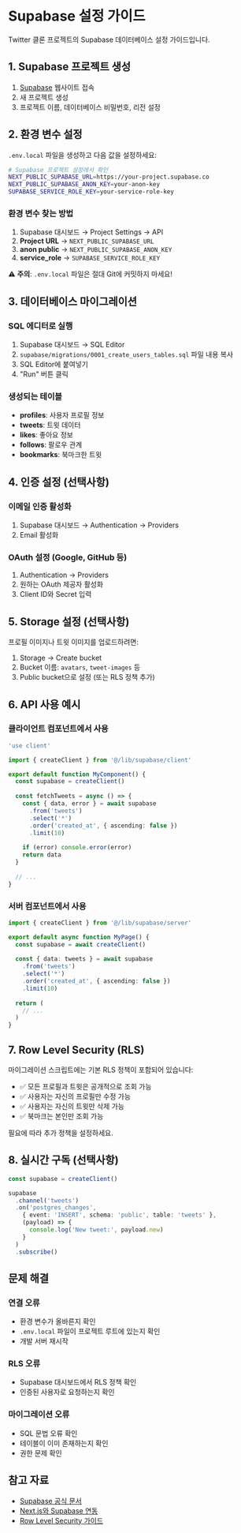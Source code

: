 # Supabase 설정 가이드

Twitter 클론 프로젝트의 Supabase 데이터베이스 설정 가이드입니다.

## 1. Supabase 프로젝트 생성

1. [Supabase](https://supabase.com) 웹사이트 접속
2. 새 프로젝트 생성
3. 프로젝트 이름, 데이터베이스 비밀번호, 리전 설정

## 2. 환경 변수 설정

`.env.local` 파일을 생성하고 다음 값을 설정하세요:

```bash
# Supabase 프로젝트 설정에서 확인
NEXT_PUBLIC_SUPABASE_URL=https://your-project.supabase.co
NEXT_PUBLIC_SUPABASE_ANON_KEY=your-anon-key
SUPABASE_SERVICE_ROLE_KEY=your-service-role-key
```

### 환경 변수 찾는 방법

1. Supabase 대시보드 → Project Settings → API
2. **Project URL** → `NEXT_PUBLIC_SUPABASE_URL`
3. **anon public** → `NEXT_PUBLIC_SUPABASE_ANON_KEY`
4. **service_role** → `SUPABASE_SERVICE_ROLE_KEY`

⚠️ **주의**: `.env.local` 파일은 절대 Git에 커밋하지 마세요!

## 3. 데이터베이스 마이그레이션

### SQL 에디터로 실행

1. Supabase 대시보드 → SQL Editor
2. `supabase/migrations/0001_create_users_tables.sql` 파일 내용 복사
3. SQL Editor에 붙여넣기
4. "Run" 버튼 클릭

### 생성되는 테이블

- **profiles**: 사용자 프로필 정보
- **tweets**: 트윗 데이터
- **likes**: 좋아요 정보
- **follows**: 팔로우 관계
- **bookmarks**: 북마크한 트윗

## 4. 인증 설정 (선택사항)

### 이메일 인증 활성화

1. Supabase 대시보드 → Authentication → Providers
2. Email 활성화

### OAuth 설정 (Google, GitHub 등)

1. Authentication → Providers
2. 원하는 OAuth 제공자 활성화
3. Client ID와 Secret 입력

## 5. Storage 설정 (선택사항)

프로필 이미지나 트윗 이미지를 업로드하려면:

1. Storage → Create bucket
2. Bucket 이름: `avatars`, `tweet-images` 등
3. Public bucket으로 설정 (또는 RLS 정책 추가)

## 6. API 사용 예시

### 클라이언트 컴포넌트에서 사용

```typescript
'use client'

import { createClient } from '@/lib/supabase/client'

export default function MyComponent() {
  const supabase = createClient()
  
  const fetchTweets = async () => {
    const { data, error } = await supabase
      .from('tweets')
      .select('*')
      .order('created_at', { ascending: false })
      .limit(10)
    
    if (error) console.error(error)
    return data
  }
  
  // ...
}
```

### 서버 컴포넌트에서 사용

```typescript
import { createClient } from '@/lib/supabase/server'

export default async function MyPage() {
  const supabase = await createClient()
  
  const { data: tweets } = await supabase
    .from('tweets')
    .select('*')
    .order('created_at', { ascending: false })
    .limit(10)
  
  return (
    // ...
  )
}
```

## 7. Row Level Security (RLS)

마이그레이션 스크립트에는 기본 RLS 정책이 포함되어 있습니다:

- ✅ 모든 프로필과 트윗은 공개적으로 조회 가능
- ✅ 사용자는 자신의 프로필만 수정 가능
- ✅ 사용자는 자신의 트윗만 삭제 가능
- ✅ 북마크는 본인만 조회 가능

필요에 따라 추가 정책을 설정하세요.

## 8. 실시간 구독 (선택사항)

```typescript
const supabase = createClient()

supabase
  .channel('tweets')
  .on('postgres_changes', 
    { event: 'INSERT', schema: 'public', table: 'tweets' },
    (payload) => {
      console.log('New tweet:', payload.new)
    }
  )
  .subscribe()
```

## 문제 해결

### 연결 오류

- 환경 변수가 올바른지 확인
- `.env.local` 파일이 프로젝트 루트에 있는지 확인
- 개발 서버 재시작

### RLS 오류

- Supabase 대시보드에서 RLS 정책 확인
- 인증된 사용자로 요청하는지 확인

### 마이그레이션 오류

- SQL 문법 오류 확인
- 테이블이 이미 존재하는지 확인
- 권한 문제 확인

## 참고 자료

- [Supabase 공식 문서](https://supabase.com/docs)
- [Next.js와 Supabase 연동](https://supabase.com/docs/guides/getting-started/quickstarts/nextjs)
- [Row Level Security 가이드](https://supabase.com/docs/guides/auth/row-level-security)


